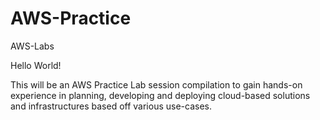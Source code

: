 # AWS-Practice
AWS-Labs

Hello World!

This will be an AWS Practice Lab session compilation to gain hands-on experience in planning, developing and deploying
cloud-based solutions and infrastructures based off various use-cases.
